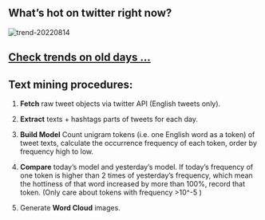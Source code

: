 ## What’s hot on twitter right now?

![trend-20220814][wordcloud]

[wordcloud]: https://raw.githubusercontent.com/xdqc/tweet-trend-everyday/master/word-cloud/trend-20220814.png?token=AF5V4P7ADR6KQBZ4CEDTNIK6AXRMU "trend-20220814"

## [Check trends on old days ...](https://github.com/xdqc/tweet-trend-everyday/tree/master/word-cloud)

## Text mining procedures:

1. **Fetch** raw tweet objects via twitter API (English tweets only).

2. **Extract** texts + hashtags parts of tweets for each day.

3. **Build Model** Count unigram tokens (i.e. one English word as a token) of tweet texts, calculate the occurrence frequency of each token, order by frequency high to low.

4. **Compare** today’s model and yesterday’s model. If today’s frequency of one token is higher than 2 times of yesterday’s frequency, which mean the hottiness of that word increased by more than 100%, record that token. (Only care about tokens with frequency >10^-5 )

5. Generate **Word Cloud** images.

